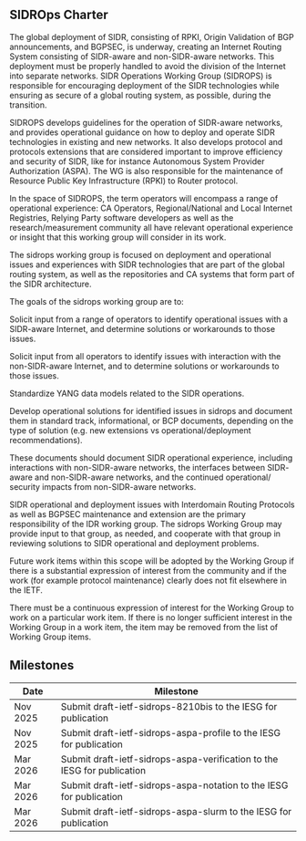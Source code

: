 ## SIDROps Charter

The global deployment of SIDR, consisting of RPKI, Origin Validation of
BGP announcements, and BGPSEC, is underway, creating an Internet
Routing System consisting of SIDR-aware and non-SIDR-aware networks.
This deployment must be properly handled to avoid the division of
the Internet into separate networks.  SIDR Operations Working Group (SIDROPS) is responsible for
encouraging deployment of the SIDR technologies while ensuring as secure
of a global routing system, as possible, during the transition.

SIDROPS develops guidelines for
the operation of SIDR-aware networks, and provides operational guidance
on how to deploy and operate SIDR technologies in existing and new
networks. It also develops protocol and protocols extensions that are 
considered important to improve efficiency and security of SIDR, like 
for instance Autonomous System Provider Authorization (ASPA).  The WG is also
responsible for the maintenance of Resource Public Key Infrastructure (RPKI) to Router protocol.

In the space of SIDROPS, the term operators will encompass a range
of operational experience: CA Operators, Regional/National and Local
Internet Registries, Relying Party software developers as well as the
research/measurement community all have relevant operational experience
or insight that this working group will consider in its work.

The sidrops working group is focused on deployment and operational
issues and experiences with SIDR technologies that are part of the
global routing system, as well as the repositories and CA systems that
form part of the SIDR architecture.

The goals of the sidrops working group are to:

Solicit input from a range of operators to identify operational
issues with a SIDR-aware Internet, and determine solutions or
workarounds to those issues.

Solicit input from all operators to identify
issues with interaction with the non-SIDR-aware Internet,
and to determine solutions or workarounds to those issues.

Standardize YANG data models related to the SIDR operations.

Develop operational solutions for identified issues in sidrops and
document them in standard track, informational, or BCP documents, 
depending on the type of solution (e.g. new extensions vs 
operational/deployment recommendations).

These documents should document SIDR operational experience, including
interactions with non-SIDR-aware networks, the interfaces between SIDR-
aware and non-SIDR-aware networks, and the continued operational/
security impacts from non-SIDR-aware networks.

SIDR operational and deployment issues with Interdomain Routing
Protocols as well as BGPSEC maintenance and extension are the
primary responsibility of the IDR working group. The sidrops Working
Group may provide input to that group, as needed, and cooperate with
that group in reviewing solutions to SIDR operational and deployment
problems.

Future work items within this scope will be adopted by the Working
Group if there is a substantial expression of interest from
the community and if the work (for example protocol maintenance)
clearly does not fit elsewhere in the IETF.

There must be a continuous expression of interest for the Working
Group to work on a particular work item. If there is no longer
sufficient interest in the Working Group in a work item, the item
may be removed from the list of Working Group items.

## Milestones

| Date | Milestone |
| --- | --- | 
| Nov 2025 | Submit draft-ietf-sidrops-8210bis to the IESG for publication|
| Nov 2025 | Submit draft-ietf-sidrops-aspa-profile to the IESG for publication|
| Mar 2026 | Submit draft-ietf-sidrops-aspa-verification to the IESG for publication|
| Mar 2026 | Submit draft-ietf-sidrops-aspa-notation to the IESG for publication|
| Mar 2026 | Submit draft-ietf-sidrops-aspa-slurm to the IESG for publication|
